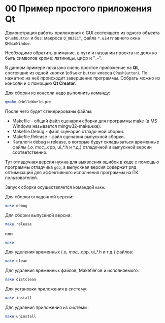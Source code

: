 # 00 Пример простого приложения Qt

Демонстрация работы приложения с GUI состоящего из одного объекта `QPushButton` и без: макроса `Q_OBJECT`, файла `*.ui`и главного окна `QMainWindow`.

Необходимо обратить внимание, в пути и названии проекта не должно быть символов кроме: латиницы, цифр и "_-".

В данном примере показано очень простое приложение на **Qt**, состоящие из одной кнопки (объект `button` класса `QPushButton`). По нажатию на неё происходит завершение программы. Собрать можно из консоли и с помощью **Qt Creator**.

Для сборки из консоли надо выполнить команду:
```bash
qmake QHelloWorld.pro
```
После чего будет сгенерированы файлы:
- Makefile - общий файл сценария сборки для программы [make](https://ru.wikipedia.org/wiki/Make) (в MS Windows называется mingw32-make.exe).
- Makefile.Debug - файл сценария отладочной сборки.
- Makefile.Release - файл сценария выпускной сборки.
- Каталоги debug и release, в которые будут складываться временные файлы (*.o, moc_*.cpp, ui_*.h и т.д.) отладочной и выпускной версии соответственно.

Тут отладочная версия нужна для выявления ошибок в коде с помощью программы отладчика `gdb`, а выпускная версия содержит ряд оптимизаций для эффективного исполнения программы на ПК пользователей.

Запуск сборки осуществляется командой `make`.

Для сборки отладочной версии:
```bash
make debug
```

Для сборки выпускной версии:
```bash
make release
```
или
```bash
make
```

Для уделения временных (*.o, moc_*.cpp, ui_*.h и т.д.) файлов:
```bash
make clean
```

Для удаления временных файлов, Makefile'ов и исполняемого:
```bash
make distclean
```

Для установки приложения в систему:
```bash
make install
```

Для удаления приложения из системы:
```bash
make uninstall
```
